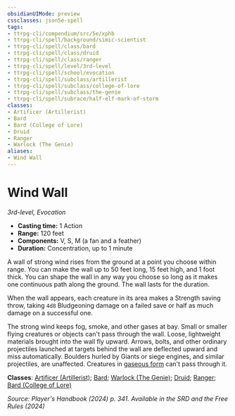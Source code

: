 ```yaml
---
obsidianUIMode: preview
cssclasses: json5e-spell
tags:
- ttrpg-cli/compendium/src/5e/xphb
- ttrpg-cli/spell/background/simic-scientist
- ttrpg-cli/spell/class/bard
- ttrpg-cli/spell/class/druid
- ttrpg-cli/spell/class/ranger
- ttrpg-cli/spell/level/3rd-level
- ttrpg-cli/spell/school/evocation
- ttrpg-cli/spell/subclass/artillerist
- ttrpg-cli/spell/subclass/college-of-lore
- ttrpg-cli/spell/subclass/the-genie
- ttrpg-cli/spell/subrace/half-elf-mark-of-storm
classes:
- Artificer (Artillerist)
- Bard
- Bard (College of Lore)
- Druid
- Ranger
- Warlock (The Genie)
aliases:
- Wind Wall
---
```

# Wind Wall
*3rd-level, Evocation*  


- **Casting time:** 1 Action
- **Range:** 120 feet
- **Components:** V, S, M (a fan and a feather)
- **Duration:** Concentration, up to 1 minute

A wall of strong wind rises from the ground at a point you choose within range. You can make the wall up to 50 feet long, 15 feet high, and 1 foot thick. You can shape the wall in any way you choose so long as it makes one continuous path along the ground. The wall lasts for the duration.

When the wall appears, each creature in its area makes a Strength saving throw, taking `4d8` Bludgeoning damage on a failed save or half as much damage on a successful one.

The strong wind keeps fog, smoke, and other gases at bay. Small or smaller flying creatures or objects can't pass through the wall. Loose, lightweight materials brought into the wall fly upward. Arrows, bolts, and other ordinary projectiles launched at targets behind the wall are deflected upward and miss automatically. Boulders hurled by Giants or siege engines, and similar projectiles, are unaffected. Creatures in [gaseous form](Інструменти%20ДМ/CLI/spells/gaseous-form-xphb.md) can't pass through it.

**Classes**: [Artificer (Artillerist)](Інструменти%20ДМ/CLI/lists/list-spells-classes-artillerist-tce.md "subclass=TCE;class=TCE"); [Bard](Інструменти%20ДМ/CLI/lists/list-spells-classes-bard.md); [Warlock (The Genie)](Інструменти%20ДМ/CLI/lists/list-spells-classes-the-genie-tce.md "subclass=TCE;class=XPHB"); [Druid](Інструменти%20ДМ/CLI/lists/list-spells-classes-druid.md); [Ranger](Інструменти%20ДМ/CLI/lists/list-spells-classes-ranger.md); [Bard (College of Lore)](Інструменти%20ДМ/CLI/lists/list-spells-classes-college-of-lore-xphb.md "subclass=XPHB;class=XPHB")

*Source: Player's Handbook (2024) p. 341. Available in the <span title='Systems Reference Document (5.2)'>SRD</span> and the Free Rules (2024)*